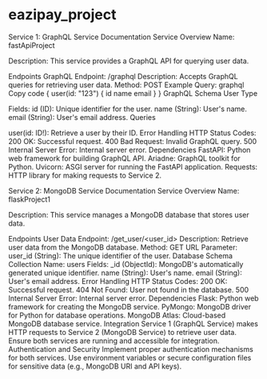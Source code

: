 # eazipay_project
Service 1: GraphQL Service Documentation
Service Overview
Name: fastApiProject

Description: This service provides a GraphQL API for querying user data.

Endpoints
GraphQL Endpoint: /graphql
Description: Accepts GraphQL queries for retrieving user data.
Method: POST
Example Query:
graphql
Copy code
{
    user(id: "123") {
        id
        name
        email
    }
}
GraphQL Schema
User Type

Fields:
id (ID): Unique identifier for the user.
name (String): User's name.
email (String): User's email address.
Queries

user(id: ID!): Retrieve a user by their ID.
Error Handling
HTTP Status Codes:
200 OK: Successful request.
400 Bad Request: Invalid GraphQL query.
500 Internal Server Error: Internal server error.
Dependencies
FastAPI: Python web framework for building GraphQL API.
Ariadne: GraphQL toolkit for Python.
Uvicorn: ASGI server for running the FastAPI application.
Requests: HTTP library for making requests to Service 2.



Service 2: MongoDB Service Documentation
Service Overview
Name: flaskProject1

Description: This service manages a MongoDB database that stores user data.

Endpoints
User Data Endpoint: /get_user/<user_id>
Description: Retrieve user data from the MongoDB database.
Method: GET
URL Parameter:
user_id (String): The unique identifier of the user.
Database Schema
Collection Name: users
Fields:
_id (ObjectId): MongoDB's automatically generated unique identifier.
name (String): User's name.
email (String): User's email address.
Error Handling
HTTP Status Codes:
200 OK: Successful request.
404 Not Found: User not found in the database.
500 Internal Server Error: Internal server error.
Dependencies
Flask: Python web framework for creating the MongoDB service.
PyMongo: MongoDB driver for Python for database operations.
MongoDB Atlas: Cloud-based MongoDB database service.
Integration
Service 1 (GraphQL Service) makes HTTP requests to Service 2 (MongoDB Service) to retrieve user data.
Ensure both services are running and accessible for integration.
Authentication and Security
Implement proper authentication mechanisms for both services.
Use environment variables or secure configuration files for sensitive data (e.g., MongoDB URI and API keys).
